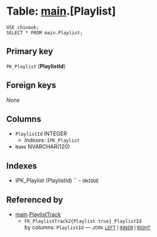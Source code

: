 # Table: [main](..).[Playlist]
<no value>

```
USE chinook;
SELECT * FROM main.Playlist;
```



## Primary key
`PK_Playlist` (**PlaylistId**)

## Foreign keys
*None*

## Columns
- `PlaylistId` INTEGER
  - *Indexes*: `IPK_Playlist`
- `Name` NVARCHAR(120)

## Indexes
- IPK_Playlist (PlaylistId) `` - `UNIQUE`

## Referenced by

- [main](../../../main).[PlaylistTrack](../../../main/tables/PlaylistTrack)
  - `FK_PlaylistTrack2{Playlist true}_PlaylistId`
    <br>by columns: `PlaylistId` &mdash;
    <small>JOIN:
    <a href='https://datatug.app/pwa/query?server=localhost&catalog=chinook#text=USE+chinook%0ASELECT%0A%09%2A%0AFROM+main.Playlist%0ALEFT+JOIN+main.PlaylistTrack+ON+PlaylistTrack.PlaylistId+%3D+Playlist.PlaylistId' target='_blank'>LEFT</a> |
    <a href='https://datatug.app/pwa/query?server=localhost&catalog=chinook#text=USE+chinook%0ASELECT%0A%09%2A%0AFROM+main.Playlist%0AINNER+JOIN+main.PlaylistTrack+ON+PlaylistTrack.PlaylistId+%3D+Playlist.PlaylistId' target='_blank'>INNER</a> |
    <a href='https://datatug.app/pwa/query?server=localhost&catalog=chinook#text=USE+chinook%0ASELECT%0A%09%2A%0AFROM+main.Playlist%0ARIGHT+JOIN+main.PlaylistTrack+ON+PlaylistTrack.PlaylistId+%3D+Playlist.PlaylistId' target='_blank'>RIGHT</a>
    </small>

